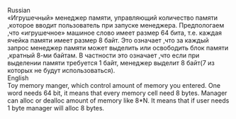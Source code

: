 Russian <br />
«Игрушечный» менеджер памяти, управляющий количество памяти ,которое вводит пользователь при запуске менеджера. Предпологаем ,что «игрушечное» машиное слово имеет размер 64 бита, т.е. каждая ячейка памяти имеет размер 8 байт. Это означает ,что за каждый запрос менеджер памяти может выделить или освободить блок памяти ,кратный 8-ми байтам. В частности это означает ,что если при выделении памяти требуется 1 байт, менеджер выделит 8 байт(7 из которых не будут использоваться). <br />
English <br />
Toy memory manger, which control amount of memory you entered. One word needs 64 bit, it means that every memory cell need 8 bytes. Manager can alloc or dealloc amount of memory like 8*N. It means that if user needs 1 byte manager will alloc 8 bytes.
